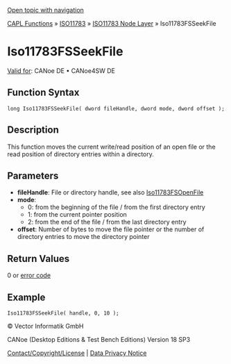 [Open topic with navigation](../../../../../../CANoeDEFamily.htm#Topics/CAPLFunctions/ISO11783/ISONodeLayer/Functions/CAPLfunctionIso11783fsseekfile.md)

[CAPL Functions](../../../CAPLfunctions.md) » [ISO11783](../../CAPLfunctionsISO11783Overview.md) » [ISO11783 Node Layer](../CAPLfunctionsISONLOverview.md) » Iso11783FSSeekFile

# Iso11783FSSeekFile

[Valid for](../../../../Shared/FeatureAvailability.md): CANoe DE • CANoe4SW DE

## Function Syntax

```plaintext
long Iso11783FSSeekFile( dword fileHandle, dword mode, dword offset );
```

## Description

This function moves the current write/read position of an open file or the read position of directory entries within a directory.

## Parameters

- **fileHandle**: File or directory handle, see also [Iso11783FSOpenFile](CAPLfunctionIso11783FSOpenFile.md)
- **mode**:
  - 0: from the beginning of the file / from the first directory entry
  - 1: from the current pointer position
  - 2: from the end of the file / from the last directory entry
- **offset**: Number of bytes to move the file pointer or the number of directory entries to move the directory pointer

## Return Values

0 or [error code](../CAPLfunctionsISONLErrorCodes.md)

## Example

```plaintext
Iso11783FSSeekFile( handle, 0, 10 );
```

© Vector Informatik GmbH

CANoe (Desktop Editions & Test Bench Editions) Version 18 SP3

[Contact/Copyright/License](../../../../Shared/ContactCopyrightLicense.md) | [Data Privacy Notice](https://www.vector.com/int/en/company/get-info/privacy-policy/)
